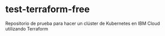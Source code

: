 # test-terraform-free
Repositorio de prueba para hacer un clúster de Kubernetes en IBM Cloud utilizando Terraform
